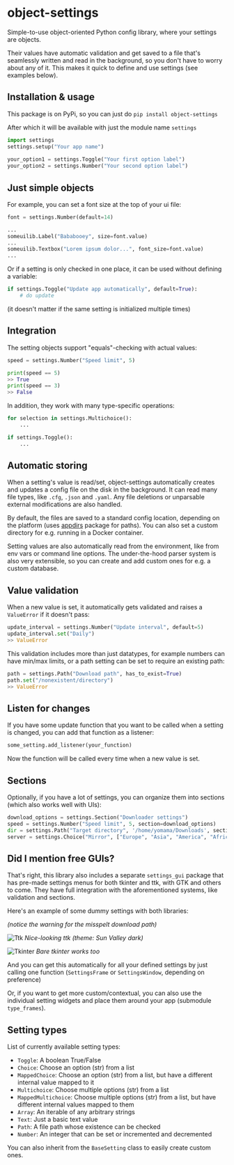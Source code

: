 
object-settings
===============

Simple-to-use object-oriented Python config library, where your settings are objects.

Their values have automatic validation and get saved to a file that's seamlessly written and read in the background, so you don't have to worry about any of it. This makes it quick to define and use settings (see examples below).



## Installation & usage

This package is on PyPi, so you can just do `pip install object-settings`

After which it will be available with just the module name `settings`

```python
import settings
settings.setup("Your app name")
    
your_option1 = settings.Toggle("Your first option label")
your_option2 = settings.Number("Your second option label")
```



## Just simple objects

For example, you can set a font size at the top of your ui file:

```python
font = settings.Number(default=14)

...
someuilib.Label("Bababooey", size=font.value)
...
someuilib.Textbox("Lorem ipsum dolor...", font_size=font.value)
...
```

Or if a setting is only checked in one place, it can be used without defining a variable:

```python
if settings.Toggle("Update app automatically", default=True):
    # do update
```

(it doesn't matter if the same setting is initialized multiple times)



## Integration

The setting objects support "equals"-checking with actual values:

```python
speed = settings.Number("Speed limit", 5)

print(speed == 5)
>> True
print(speed == 3)
>> False
```

In addition, they work with many type-specific operations:

```python
for selection in settings.Multichoice():
    ...

if settings.Toggle():
    ...
```



## Automatic storing

When a setting's value is read/set, object-settings automatically creates and updates a config file on the disk in the background. It can read many file types, like `.cfg`, `.json` and `.yaml`. Any file deletions or unparsable external modifications are also handled.

By default, the files are saved to a standard config location, depending on the platform (uses [appdirs](https://github.com/ActiveState/appdirs) package for paths). You can also set a custom directory for e.g. running in a Docker container.

Setting values are also automatically read from the environment, like from env vars or command line options. The under-the-hood parser system is also very extensible, so you can create and add custom ones for e.g. a custom database.



## Value validation

When a new value is set, it automatically gets validated and raises a `ValueError` if it doesn't pass:

```python
update_interval = settings.Number("Update interval", default=5)
update_interval.set("Daily")
>> ValueError
```

This validation includes more than just datatypes, for example numbers can have min/max limits, or a path setting can be set to require an existing path:

```python
path = settings.Path("Download path", has_to_exist=True)
path.set("/nonexistent/directory")
>> ValueError
```



## Listen for changes

If you have some update function that you want to be called when a setting is changed, you can add that function as a listener:

```python
some_setting.add_listener(your_function)
```

Now the function will be called every time when a new value is set.



## Sections

Optionally, if you have a lot of settings, you can organize them into sections (which also works well with UIs):

```python
download_options = settings.Section("Downloader settings")
speed = settings.Number("Speed limit", 5, section=download_options)
dir = settings.Path("Target directory", '/home/yomama/Downloads', section=download_options)
server = settings.Choice("Mirror", ["Europe", "Asia", "America", "Africa"], "Asia", section=download_options)
```



## Did I mention free GUIs?

That's right, this library also includes a separate `settings_gui` package that has pre-made settings menus for both tkinter and ttk, with GTK and others to come. They have full integration with the aforementioned systems, like validation and sections.

Here's an example of some dummy settings with both libraries: 

*(notice the warning for the misspelt download path)*

![Ttk](https://github.com/SamuLumio/object-settings/blob/master/readme-images/ttk.png?raw=true)
*Nice-looking ttk (theme: Sun Valley dark)*

![Tkinter](https://github.com/SamuLumio/object-settings/blob/master/readme-images/tkinter.png?raw=true)
*Bare tkinter works too*

And you can get this automatically for all your defined settings by just calling one function (`SettingsFrame` or `SettingsWindow`, depending on preference)

Or, if you want to get more custom/contextual, you can also use the individual setting widgets and place them around your app (submodule `type_frames`).



## Setting types

List of currently available setting types:

- `Toggle`:
    A boolean True/False
- `Choice`:
    Choose an option (str) from a list
- `MappedChoice`:
    Choose an option (str) from a list, but have a different internal value mapped to it
- `Multichoice`:
    Choose multiple options (str) from a list
- `MappedMultichoice`:
    Choose multiple options (str) from a list, but have different internal values mapped to them
- `Array`:
    An iterable of any arbitrary strings
- `Text`:
    Just a basic text value
- `Path`:
    A file path whose existence can be checked
- `Number`:
    An integer that can be set or incremented and decremented

You can also inherit from the `BaseSetting` class to easily create custom ones.
